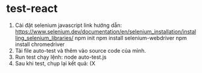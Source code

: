 # test-react
1. Cài đặt selenium javascript
link hướng dẫn: https://www.selenium.dev/documentation/en/selenium_installation/installing_selenium_libraries/
        npm init
        npm install selenium-webdriver
        npm install chromedriver
2. Tải file auto-test và thêm vào source code của mình.
3. Run test
chạy lệnh:
 node auto-test.js
4. Sau khi test, chụp lại kết quả: (X
